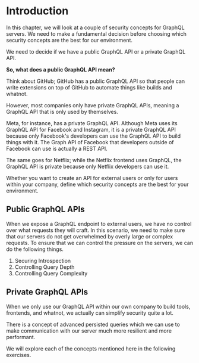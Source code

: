 # Introduction

In this chapter, we will look at a couple of security concepts for GraphQL servers. We need to make a fundamental decision before choosing which security concepts are the best for our environment.

We need to decide if we have a public GraphQL API or a private GraphQL API.

**So, what does a public GraphQL API mean?**

Think about GitHub; GitHub has a public GraphQL API so that people can write extensions on top of GitHub to automate things like builds and whatnot.

However, most companies only have private GraphQL APIs, meaning a GraphQL API that is only used by themselves.

Meta, for instance, has a private GraphQL API. Although Meta uses its GraphQL API for Facebook and Instagram, it is a private GraphQL API because only Facebook's developers can use the GraphQL API to build things with it. The Graph API of Facebook that developers outside of Facebook can use is actually a REST API.

The same goes for Netflix; while the Netflix frontend uses GraphQL, the GraphQL API is private because only Netflix developers can use it.

Whether you want to create an API for external users or only for users within your company, define which security concepts are the best for your environment.

## Public GraphQL APIs

When we expose a GraphQL endpoint to external users, we have no control over what requests they will craft. In this scenario, we need to make sure that our servers do not get overwhelmed by overly large or complex requests. To ensure that we can control the pressure on the servers, we can do the following things.

1. Securing Introspection
2. Controlling Query Depth
3. Controlling Query Complexity

## Private GraphQL APIs

When we only use our GraphQL API within our own company to build tools, frontends, and whatnot, we actually can simplify security quite a lot.

There is a concept of advanced persisted queries which we can use to make communication with our server much more resilient and more performant.

We will explore each of the concepts mentioned here in the following exercises.
